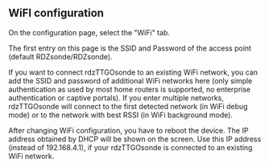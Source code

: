 ## WiFI configuration

On the configuration page, select the "WiFi" tab.

The first entry on this page is the SSID and Password of the access point (default RDZsonde/RDZsonde).

If you want to connect rdzTTGOsonde to an existing WiFi network, you can add the SSID and password of additional WiFi networks here (only simple authentication as used by most home routers is supported, no enterprise authentication or captive portals). If you enter multiple networks, rdzTTGOsonde will connect to the first detected network (in WiFi debug mode) or to the network with best RSSI (in WiFi background mode).

After changing WiFi configuration, you have to reboot the device. The IP address obtained by DHCP will be shown on the screen. Use this IP address (instead of 192.168.4.1), if your rdzTTGOsonde is connected to an existing WiFi network.

